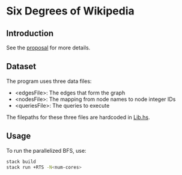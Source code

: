 # Six Degrees of Wikipedia

## Introduction

See the [proposal](./proposal.pdf) for more details.

## Dataset

The program uses three data files:
- \<edgesFile\>: The edges that form the graph
- \<nodesFile\>: The mapping from node names to node integer IDs
- \<queriesFile\>: The queries to execute

The filepaths for these three files are hardcoded in [Lib.hs](./src/Lib.hs).

## Usage

To run the parallelized BFS, use:

```bash
stack build
stack run +RTS -N<num-cores>
```
